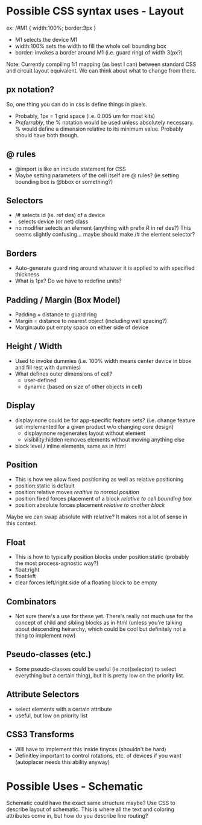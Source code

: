 # Possible CSS syntax uses - Layout
ex:
/#M1 {
    width:100%;
    border:3px
}

- M1 selects the device M1
- width:100% sets the width to fill the whole cell bounding box
- border: invokes a border around M1 (i.e. guard ring) of width 3(px?)


Note: Currently compiling 1:1 mapping (as best I can) between standard CSS and circuit layout equivalent. We can think about what to change from there.

## px notation?
So, one thing you can do in css is define things in pixels.
- Probably, 1px = 1 grid space (i.e. 0.005 um for most kits)
- *Preferrably*, the % notation would be used unless absolutely necessary. % would define a dimension relative to its minimum value. Probably should have both though.


## @ rules
- @import is like an include statement for CSS
- Maybe setting parameters of the cell itself are @ rules? (ie setting bounding box is @bbox or something?)


## Selectors
- /# selects id (ie. ref des) of a device
- . selects device (or net) class
- no modifier selects an element (anything with prefix R in ref des?)
This seems slightly confusing... maybe should make /# the element selector?


## Borders
- Auto-generate guard ring around whatever it is applied to with specified thickness
- What is 1px? Do we have to redefine units?


## Padding / Margin (Box Model)
- Padding = distance to guard ring
- Margin = distance to nearest object (including well spacing?)
- Margin:auto put empty space on either side of device


## Height / Width
- Used to invoke dummies (i.e. 100% width means center device in bbox and fill rest with dummies)
- What defines outer dimensions of cell?
    + user-defined
    + dynamic (based on size of other objects in cell)


## Display
- display:none could be for app-specific feature sets? (i.e. change feature set implemented for a given product w/o changing core design)
    + display:none regenerates layout without element
    + visibility:hidden removes elements without moving anything else
- block level / inline elements, same as in html


## Position
- This is how we allow fixed positioning as well as relative positioning
- position:static is default
- position:relative moves *realtive to normal position*
- position:fixed forces placement of a block *relative to cell bounding box*
- position:absolute forces placement *relative to another block*

Maybe we can swap absolute with relative? It makes not a lot of sense in this context.


## Float
- This is how to typically position blocks under position:static (probably the most process-agnostic way?)
- float:right
- float:left
- clear forces left/right side of a floating block to be empty


## Combinators
- Not sure there's a use for these yet. There's really not much use for the concept of child and sibling blocks as in html (unless you're talking about descending heirarchy, which could be cool but definitely not a thing to implement now)


## Pseudo-classes (etc.)
- Some pseudo-classes could be useful (ie :not(selector) to select everything but a certain thing), but it is pretty low on the priority list.


## Attribute Selectors
- select elements with a certain attribute
- useful, but low on priority list


## CSS3 Transforms
- Will have to implement this inside tinycss (shouldn't be hard)
- Definitley important to control rotations, etc. of devices if you want (autoplacer needs this ability anyway)









# Possible Uses - Schematic

Schematic could have the exact same structure maybe? Use CSS to describe layout of schematic. This is where all the text and coloring attributes come in, but how do you describe line routing?
